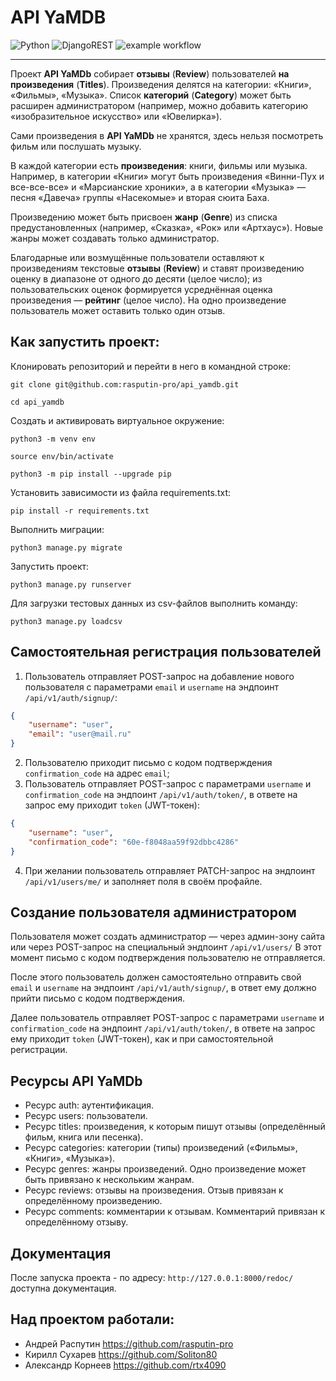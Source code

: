 # API YaMDB

![Python](https://img.shields.io/badge/python-3670A0?style=for-the-badge&logo=python&logoColor=ffdd54)
![DjangoREST](https://img.shields.io/badge/DJANGO-REST-ff1709?style=for-the-badge&logo=django&logoColor=white&color=ff1709&labelColor=gray)
![example workflow](https://github.com/rtx4090/yamdb_final/workflows/yamdb_workflow.yml/badge.svg)
___
Проект **API YaMDb** собирает **отзывы** (**Review**) пользователей **на 
произведения** (**Titles**). Произведения делятся на категории: «Книги», 
«Фильмы», «Музыка». Список **категорий** (**Category**) может быть расширен 
администратором (например, можно добавить категорию «изобразительное 
искусство» или «Ювелирка»).

Сами произведения в **API YaMDb** не хранятся, здесь нельзя посмотреть фильм 
или послушать музыку.

В каждой категории есть **произведения**: книги, фильмы или музыка. Например, 
в категории «Книги» могут быть произведения «Винни-Пух и все-все-все» и 
«Марсианские хроники», а в категории «Музыка» — песня «Давеча» группы 
«Насекомые» и вторая сюита Баха.

Произведению может быть присвоен **жанр** (**Genre**) из списка 
предустановленных (например, «Сказка», «Рок» или «Артхаус»). Новые жанры 
может создавать только администратор.

Благодарные или возмущённые пользователи оставляют к произведениям текстовые 
**отзывы** (**Review**) и ставят произведению оценку в диапазоне от одного до 
десяти (целое число); из пользовательских оценок формируется усреднённая 
оценка произведения — **рейтинг** (целое число). На одно произведение 
пользователь может оставить только один отзыв.


## Как запустить проект:

Клонировать репозиторий и перейти в него в командной строке:

```
git clone git@github.com:rasputin-pro/api_yamdb.git
```

```commandline
cd api_yamdb
```

Создать и активировать виртуальное окружение:

```commandline
python3 -m venv env
```

```commandline
source env/bin/activate
```

```commandline
python3 -m pip install --upgrade pip
```

Установить зависимости из файла requirements.txt:

```commandline
pip install -r requirements.txt
```

Выполнить миграции:

```commandline
python3 manage.py migrate
```

Запустить проект:

```commandline
python3 manage.py runserver
```

Для загрузки тестовых данных из csv-файлов выполнить команду:
```commandline
python3 manage.py loadcsv
```



## Самостоятельная регистрация пользователей
1. Пользователь отправляет POST-запрос на добавление нового пользователя с 
параметрами `email` и `username` на эндпоинт `/api/v1/auth/signup/`: 
```json
{
    "username": "user",
    "email": "user@mail.ru"
}
```
2. Пользователю приходит письмо с кодом подтверждения `confirmation_code` на 
адрес `email`;
3. Пользователь отправляет POST-запрос с параметрами `username` и 
`confirmation_code` на эндпоинт `/api/v1/auth/token/`, в ответе на запрос ему 
приходит `token` (JWT-токен):
```json
{
    "username": "user",
    "confirmation_code": "60e-f8048aa59f92dbbc4286"
}
```
4. При желании пользователь отправляет PATCH-запрос на эндпоинт 
`/api/v1/users/me/` и заполняет поля в своём профайле.



## Создание пользователя администратором
Пользователя может создать администратор — через админ-зону сайта или через 
POST-запрос на специальный эндпоинт `/api/v1/users/` В этот момент письмо с 
кодом подтверждения пользователю не отправляется.

После этого пользователь должен самостоятельно отправить свой `email` и 
`username` на эндпоинт `/api/v1/auth/signup/`, в ответ ему должно прийти 
письмо с кодом подтверждения.

Далее пользователь отправляет POST-запрос с параметрами `username` и 
`confirmation_code` на эндпоинт `/api/v1/auth/token/`, в ответе на запрос ему 
приходит `token` (JWT-токен), как и при самостоятельной регистрации.


## Ресурсы API YaMDb
- Ресурс auth: аутентификация.
- Ресурс users: пользователи.
- Ресурс titles: произведения, к которым пишут отзывы (определённый фильм, 
  книга или песенка).
- Ресурс categories: категории (типы) произведений («Фильмы», «Книги», 
  «Музыка»).
- Ресурс genres: жанры произведений. Одно произведение может быть привязано 
  к нескольким жанрам.
- Ресурс reviews: отзывы на произведения. Отзыв привязан к определённому 
  произведению.
- Ресурс comments: комментарии к отзывам. Комментарий привязан к 
  определённому отзыву.


## Документация
После запуска проекта - по адресу: `http://127.0.0.1:8000/redoc/` доступна 
документация.


## Над проектом работали:
- Андрей Распутин https://github.com/rasputin-pro
- Кирилл Сухарев https://github.com/Soliton80
- Александр Корнеев https://github.com/rtx4090
